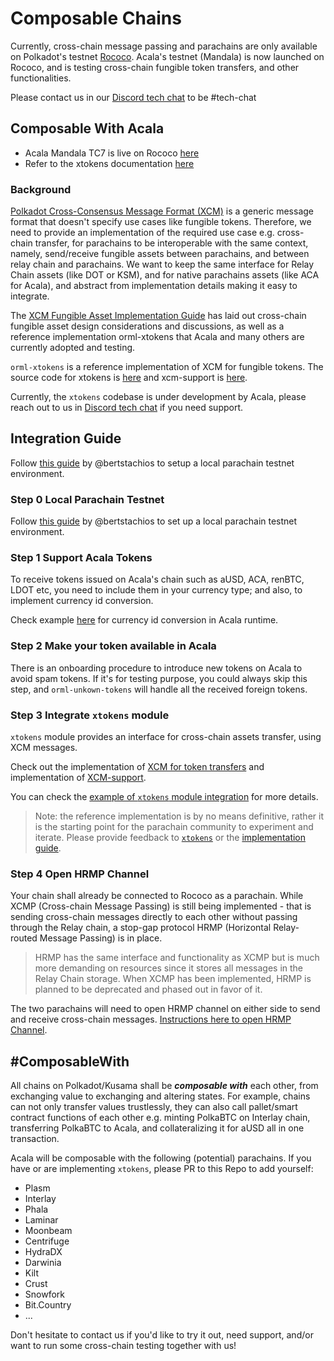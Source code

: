# Composable Chains

Currently, cross-chain message passing and parachains are only available on Polkadot's testnet [Rococo](https://wiki.polkadot.network/docs/build-pdk#rococo-testnet). Acala's testnet \(Mandala\) is now launched on Rococo, and is testing cross-chain fungible token transfers, and other functionalities.

Please contact us in our [Discord tech chat](https://discord.gg/Xb3CxcjCVc) to be \#tech-chat

## Composable With Acala

* Acala Mandala TC7 is live on Rococo [here](https://polkadot.js.org/apps/?rpc=wss://rococo-rpc.polkadot.io#/parachains)
* Refer to the xtokens documentation [here](https://github.com/open-web3-stack/open-runtime-module-library/wiki/xtokens)

### Background

[Polkadot Cross-Consensus Message Format \(XCM\)](https://github.com/paritytech/xcm-format) is a generic message format that doesn't specify use cases like fungible tokens. Therefore, we need to provide an implementation of the required use case e.g. cross-chain transfer, for parachains to be interoperable with the same context, namely, send/receive fungible assets between parachains, and between relay chain and parachains. We want to keep the same interface for Relay Chain assets \(like DOT or KSM\), and for native parachains assets \(like ACA for Acala\), and abstract from implementation details making it easy to integrate.

The [XCM Fungible Asset Implementation Guide](https://github.com/open-web3-stack/open-runtime-module-library/discussions/385) has laid out cross-chain fungible asset design considerations and discussions, as well as a reference implementation orml-xtokens that Acala and many others are currently adopted and testing.

`orml-xtokens` is a reference implementation of XCM for fungible tokens. The source code for xtokens is [here](https://github.com/open-web3-stack/open-runtime-module-library/tree/master/xtokens) and xcm-support is [here](https://github.com/open-web3-stack/open-runtime-module-library/tree/master/xcm-support).

Currently, the `xtokens` codebase is under development by Acala, please reach out to us in [Discord tech chat](https://discord.gg/Xb3CxcjCVc) if you need support.

## Integration Guide

Follow [this guide](https://hackmd.io/dhmCATb_QqygCPxkxaDcmA) by @bertstachios to setup a local parachain testnet environment.

### Step 0 Local Parachain Testnet

Follow [this guide](https://hackmd.io/dhmCATb_QqygCPxkxaDcmA) by @bertstachios to set up a local parachain testnet environment.

### Step 1 Support Acala Tokens

To receive tokens issued on Acala's chain such as aUSD, ACA, renBTC, LDOT etc, you need to include them in your currency type; and also, to implement currency id conversion.

Check example [here](https://github.com/AcalaNetwork/Acala/blob/master/runtime/acala/src/lib.rs#L1307) for currency id conversion in Acala runtime.

### Step 2 Make your token available in Acala

There is an onboarding procedure to introduce new tokens on Acala to avoid spam tokens. If it's for testing purpose, you could always skip this step, and `orml-unkown-tokens` will handle all the received foreign tokens.

### Step 3 Integrate `xtokens` module

`xtokens` module provides an interface for cross-chain assets transfer, using XCM messages.

Check out the implementation of [XCM for token transfers](https://github.com/open-web3-stack/open-runtime-module-library/tree/master/xtokens) and implementation of [XCM-support](https://github.com/open-web3-stack/open-runtime-module-library/tree/master/xcm-support).

You can check the [example of `xtokens` module integration](https://github.com/AcalaNetwork/Acala/blob/3c5da19e6031df91184106057fdcf73ba8784a29/runtime/mandala/src/lib.rs#L1517-L1658) for more details.

> Note: the reference implementation is by no means definitive, rather it is the starting point for the parachain community to experiment and iterate. Please provide feedback to [`xtokens`](https://github.com/open-web3-stack/open-runtime-module-library/tree/master/xtokens) or the [implementation guide](https://github.com/open-web3-stack/open-runtime-module-library/discussions/385).

### Step 4 Open HRMP Channel

Your chain shall already be connected to Rococo as a parachain. While XCMP \(Cross-chain Message Passing\) is still being implemented - that is sending cross-chain messages directly to each other without passing through the Relay chain, a stop-gap protocol HRMP \(Horizontal Relay-routed Message Passing\) is in place.

> HRMP has the same interface and functionality as XCMP but is much more demanding on resources since it stores all messages in the Relay Chain storage. When XCMP has been implemented, HRMP is planned to be deprecated and phased out in favor of it.

The two parachains will need to open HRMP channel on either side to send and receive cross-chain messages. [Instructions here to open HRMP Channel](open-hrmp-channel.md).

## \#ComposableWith

All chains on Polkadot/Kusama shall be _**composable with**_ each other, from exchanging value to exchanging and altering states. For example, chains can not only transfer values trustlessly, they can also call pallet/smart contract functions of each other e.g. minting PolkaBTC on Interlay chain, transferring PolkaBTC to Acala, and collateralizing it for aUSD all in one transaction.

Acala will be composable with the following \(potential\) parachains. If you have or are implementing `xtokens`, please PR to this Repo to add yourself:

* Plasm
* Interlay
* Phala
* Laminar
* Moonbeam
* Centrifuge
* HydraDX
* Darwinia
* Kilt
* Crust
* Snowfork
* Bit.Country
* ...

Don't hesitate to contact us if you'd like to try it out, need support, and/or want to run some cross-chain testing together with us!

